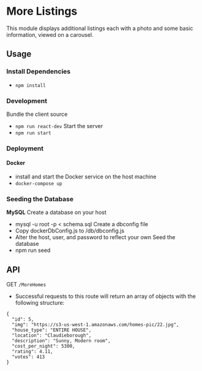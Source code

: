 # More Listings
This module displays additional listings each with a photo and
some basic information, viewed on a carousel.

## Usage

### Install Dependencies
- `npm install`

### Development
Bundle the client source
- `npm run react-dev`
Start the server
- `npm run start`

### Deployment
#### Docker
- install and start the Docker service on the host machine
- `docker-compose up`

### Seeding the Database
**MySQL**
Create a database on your host
- mysql -u root -p < schema.sql
Create a dbconfig file
- Copy dockerDbConfig.js to /db/dbconfig.js
- Alter the host, user, and password to reflect your own
Seed the database
- npm run seed

## API

GET `/MoreHomes`
- Successful requests to this route will return an array of objects 
with the following structure:
```
{
  "id": 5,
  "img": "https://s3-us-west-1.amazonaws.com/homes-pic/22.jpg",
  "house_type": "ENTIRE HOUSE",
  "location": "Claudieborough",
  "description": "Sunny, Modern room",
  "cost_per_night": 5300,
  "rating": 4.11,
  "votes": 413
}
```

